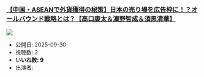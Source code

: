 ### [【中国・ASEANで外貨獲得の秘策】日本の売り場を広告枠に！？オールバウンド戦略とは？【高口康太＆濵野智成＆須黒清華】](https://www.youtube.com/watch?v=LKEZiiRHq6E)
[![](https://img.youtube.com/vi/LKEZiiRHq6E/sddefault.jpg)](https://www.youtube.com/watch?v=LKEZiiRHq6E)
-   公開日: 2025-09-30
-   視聴数: 2
-   **いいね数: 9**
-   出演者: 
